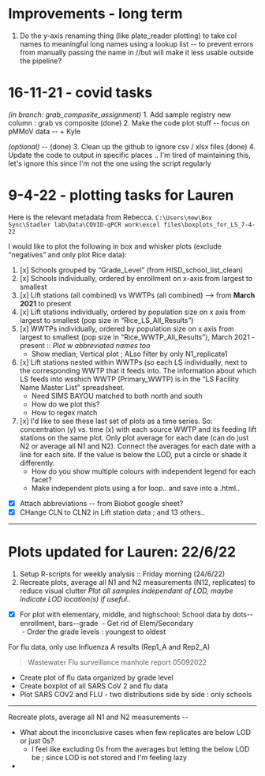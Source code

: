 # Improvements - long term
1. Do the y-axis renaming thing (like plate_reader plotting) to take col names to meaningful long names using a lookup list -- to prevent errors from manually passing the name in //but will make it less usable outside the pipeline?


# 16-11-21 - covid tasks

_(in branch: grab_composite_assignment)_ 1. Add sample registry new column : grab vs composite
(done) 2. Make the code plot stuff -- focus on pMMoV data -- + Kyle

_(optional)_ --
(done) 3. Clean up the github to ignore csv / xlsx files
(done) 4. Update the code to output in specific places .. I'm tired of maintaining this, let's ignore this since I'm not the one using the script regularly

# 9-4-22 - plotting tasks for Lauren

Here is the relevant metadata from Rebecca. `C:\Users\new\Box Sync\Stadler lab\Data\COVID-qPCR work\excel files\boxplots_for_LS_7-4-22`

I would like to plot the following in box and whisker plots (exclude “negatives” and only plot Rice data):

1. [x] Schools grouped by “Grade_Level” (from HISD_school_list_clean)
2. [x] Schools individually, ordered by enrollment on x-axis from largest to smallest
3. [x] Lift stations (all combined) vs WWTPs (all combined) —> from **March 2021** to present
4. [x]  Lift stations individually, ordered by population size on x axis from largest to smallest (pop size in “Rice_LS_All_Results”)
5. [x] WWTPs individually, ordered by population size on x axis from largest to smallest (pop size in “Rice_WWTP_All_Results”), March 2021 - present :: *Plot w abbreviated names too*
	- Show median; Vertical plot ; ALso filter by only N1_replicate1 
6. [x] Lift stations nested within WWTPs (so each LS individually, next to the corresponding WWTP that it feeds into. The information about which LS feeds into wsshich WWTP (Primary_WWTP) is in the “LS Facility Name Master List” spreadsheet.
	- Need SIMS BAYOU matched to both north and south
	- How do we plot this?
	- How to regex match 
7. [x] I'd like to see these last set of plots as a time series. So: concentration (y) vs. time (x) with each source WWTP and its feeding lift stations on the same plot. Only plot average for each date (can do just N2 or average all N1 and N2). Connect the averages for each date with a line for each site. If the value is below the LOD, put a circle or shade it differently.
	- How do you show multiple colours with independent legend for each facet?
	- Make independent plots using a for loop.. and save into a .html.. 

- [x] Attach abbreviations -- from Biobot google sheet?
- [x] CHange CLN to CLN2 in Lift station data ; and 13 others..

---

# Plots updated for Lauren: 22/6/22

1. Setup R-scripts for weekly analysis :: Friday morning (24/6/22)
2. Recreate plots, average all N1 and N2 measurements (N12, replicates) to reduce visual clutter
_Plot all samples independant of LOD, maybe indicate LOD location(s) if useful.._
- [x] For plot with elementary, middle, and highschool:  School data by dots--enrollment, bars--grade
	 - Get rid of Elem/Secondary  
	 - Order the grade levels : youngest to oldest  

For flu data, only use Influenza A results (Rep1_A and Rep2_A)  
> Wastewater Flu surveillance manhole report 05092022
- Create plot of flu data organized by grade level  
- Create boxplot of all SARS CoV 2 and flu data
- Plot SARS COV2 and FLU - two distributions side by side : only schools 

----------
Recreate plots, average all N1 and N2 measurements --
- What about the inconclusive cases when few replicates are below LOD or just 0s?
	- I feel like excluding 0s from the averages but letting the below LOD be ; since LOD is not stored and I'm feeling lazy
- 